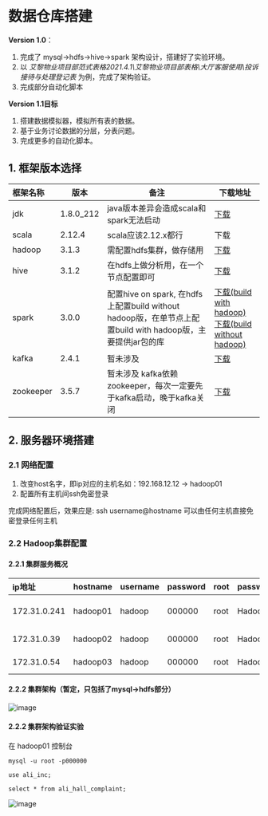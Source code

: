 # 数据仓库搭建
**Version 1.0**：<br>
1. 完成了 mysql->hdfs->hive->spark 架构设计，搭建好了实验环境。
2. 以 *艾黎物业项目部范式表格2021.4.1\艾黎物业项目部表格\大厅客服使用\投诉接待与处理登记表* 为例，完成了架构验证。
3. 完成部分自动化脚本

**Version 1.1目标** <br>
1. 搭建数据模拟器，模拟所有表的数据。
2. 基于业务讨论数据的分层，分表问题。
3. 完成更多的自动化脚本。

## 1. 框架版本选择

|框架名称|版本|备注|下载地址|  
|:-------|---|-------|--|
|jdk|1.8.0_212|java版本差异会造成scala和spark无法启动|[下载]()|
|scala|2.12.4|scala应该2.12.x都行|下载|
|hadoop|3.1.3|需配置hdfs集群，做存储用|[下载](https://drive.google.com/file/d/1WAcF_Vy26GgC1Fdw1R1nLquYFMReszsz/view?usp=sharing)|
|hive|3.1.2|在hdfs上做分析用，在一个节点配置即可|[下载](https://drive.google.com/file/d/1jNhC-qrCwT39enyDqvgDnmXhOt7rRO_F/view?usp=sharing)|
|spark|3.0.0|配置hive on spark, 在hdfs上配置build without hadoop版，在单节点上配置build with hadoop版，主要提供jar包的库|[下载(build with hadoop)](https://drive.google.com/file/d/1Q3W4NG332qyvmZQeIQ_oyZdrlnHx8nLn/view?usp=sharing)<br> [下载(build without hadoop)](https://drive.google.com/file/d/1rvdVzuSaQvJVinAgokc-RX2uMpEYWZvR/view?usp=sharing)|
|kafka|2.4.1|暂未涉及|[下载](https://drive.google.com/file/d/1isVqJ0j3OtAs2MeZsk6g0lQBElteBZr4/view?usp=sharing)|
|zookeeper|3.5.7|暂未涉及 kafka依赖zookeeper，每次一定要先于kafka启动，晚于kafka关闭|[下载](https://drive.google.com/file/d/1wFcXjod5o_-lXXfYWXEwVylVYEIRWolf/view?usp=sharing)|

## 2. 服务器环境搭建
### 2.1 网络配置
1. 改变host名字，即ip对应的主机名如：192.168.12.12 -> hadoop01
2. 配置所有主机间ssh免密登录

完成网络配置后，效果应是: ssh username@hostname 可以由任何主机直接免密登录任何主机

### 2.2 Hadoop集群配置
#### 2.2.1 集群服务概况

|ip地址|hostname|username|password|root|password|集群中角色|
|:-------|---|-------|--|----|--|--|
|172.31.0.241| hadoop01|hadoop|000000|root|Hadoop.|NameNode<br>DataNode<br>JobHistoryServer|
|172.31.0.39|  hadoop02|hadoop|000000|root|Hadoop.|ResourceManager<br>DataNode|
|172.31.0.54|  hadoop03|hadoop|000000|root|Hadoop.|secondartNameNode<br>DataNode|

#### 2.2.2 集群架构（暂定，只包括了mysql->hdfs部分）
![image](https://user-images.githubusercontent.com/44830402/128547756-b8529df6-68b3-48f1-b01c-99e40dc8eff7.png)

#### 2.2.2 集群架构验证实验
在 hadoop01 控制台
```
mysql -u root -p000000
```
```
use ali_inc;
```
```
select * from ali_hall_complaint;
```
![image](https://user-images.githubusercontent.com/44830402/128549167-275c5956-2751-4fd5-8e5d-215ea19c03d7.png)

